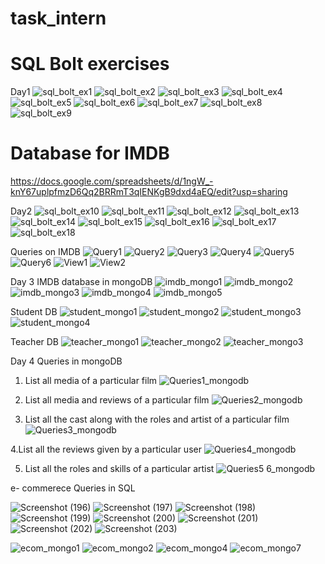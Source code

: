 # task_intern
# SQL Bolt exercises
Day1
![sql_bolt_ex1](https://user-images.githubusercontent.com/42089915/106542366-b59d9500-6529-11eb-9555-8151888d6c20.png)
![sql_bolt_ex2](https://user-images.githubusercontent.com/42089915/106542610-22b12a80-652a-11eb-9dbc-44ac5f4e73c9.png)
![sql_bolt_ex3](https://user-images.githubusercontent.com/42089915/106542620-2775de80-652a-11eb-8e8e-356022cb5b1b.png)
![sql_bolt_ex4](https://user-images.githubusercontent.com/42089915/106542629-2cd32900-652a-11eb-9f4a-bc401aab7c61.png)
![sql_bolt_ex5](https://user-images.githubusercontent.com/42089915/106542685-496f6100-652a-11eb-9e5e-0f0c92c5cefc.png)
![sql_bolt_ex6](https://user-images.githubusercontent.com/42089915/106542708-51c79c00-652a-11eb-8f18-f507d286c46f.png)
![sql_bolt_ex7](https://user-images.githubusercontent.com/42089915/106542715-568c5000-652a-11eb-9706-bac78017d182.png)
![sql_bolt_ex8](https://user-images.githubusercontent.com/42089915/106542757-686df300-652a-11eb-899e-4ac64b2b9c37.png)
![sql_bolt_ex9](https://user-images.githubusercontent.com/42089915/106542774-73c11e80-652a-11eb-84ff-e3f684bb0dec.png)
# Database for IMDB
https://docs.google.com/spreadsheets/d/1ngW_-knY67uplpfmzD6Qq2BRRmT3qIENKgB9dxd4aEQ/edit?usp=sharing

Day2
![sql_bolt_ex10](https://user-images.githubusercontent.com/42089915/106654277-f0510d00-65bd-11eb-971c-9318d80980e8.png)
![sql_bolt_ex11](https://user-images.githubusercontent.com/42089915/106654298-f810b180-65bd-11eb-8576-431303645c82.png)
![sql_bolt_ex12](https://user-images.githubusercontent.com/42089915/106654306-fa730b80-65bd-11eb-9f32-d26e4a160f56.png)
![sql_bolt_ex13](https://user-images.githubusercontent.com/42089915/106654312-fc3ccf00-65bd-11eb-99f1-47af393906c1.png)
![sql_bolt_ex14](https://user-images.githubusercontent.com/42089915/106654319-fe9f2900-65bd-11eb-984b-3cb17c7125cd.png)
![sql_bolt_ex15](https://user-images.githubusercontent.com/42089915/106654327-04950a00-65be-11eb-8ae7-338b0b785db3.png)
![sql_bolt_ex16](https://user-images.githubusercontent.com/42089915/106654333-078ffa80-65be-11eb-8186-721e20485668.png)
![sql_bolt_ex17](https://user-images.githubusercontent.com/42089915/106654350-0ced4500-65be-11eb-9ae5-a860d1ea0800.png)
![sql_bolt_ex18](https://user-images.githubusercontent.com/42089915/106654362-11b1f900-65be-11eb-91ee-557ffa76e6c9.png)

Queries on IMDB
![Query1](https://user-images.githubusercontent.com/42089915/106713506-92094600-6620-11eb-920b-cca31d86b4d4.png)
![Query2](https://user-images.githubusercontent.com/42089915/106713512-93d30980-6620-11eb-8c2a-69025002cfcf.png)
![Query3](https://user-images.githubusercontent.com/42089915/106713537-99305400-6620-11eb-9ae9-52a075ba9d6b.png)
![Query4](https://user-images.githubusercontent.com/42089915/106713545-9cc3db00-6620-11eb-9a3a-a879d49f5840.png)
![Query5](https://user-images.githubusercontent.com/42089915/106713559-a2212580-6620-11eb-9e60-2c133b53bdef.png)
![Query6](https://user-images.githubusercontent.com/42089915/106713569-a51c1600-6620-11eb-9cf3-f891e773d46d.png)
![View1](https://user-images.githubusercontent.com/42089915/106713576-a8170680-6620-11eb-997c-208c5f2c80b4.png)
![View2](https://user-images.githubusercontent.com/42089915/106713588-ab11f700-6620-11eb-8be7-babfd6055131.png)

Day 3
IMDB database in mongoDB
![imdb_mongo1](https://user-images.githubusercontent.com/42089915/106759253-8b96c080-6658-11eb-8182-56f8de5f8981.png)
![imdb_mongo2](https://user-images.githubusercontent.com/42089915/106759271-8f2a4780-6658-11eb-96dd-3164825bdf72.png)
![imdb_mongo3](https://user-images.githubusercontent.com/42089915/106759281-93eefb80-6658-11eb-944c-0d350de48ffa.png)
![imdb_mongo4](https://user-images.githubusercontent.com/42089915/106759292-96515580-6658-11eb-844c-3a8f57027db6.png)
![imdb_mongo5](https://user-images.githubusercontent.com/42089915/106759303-9baea000-6658-11eb-84b3-9af212a3c738.png)

Student DB
![student_mongo1](https://user-images.githubusercontent.com/42089915/106759433-c4cf3080-6658-11eb-9c00-91a504ee8876.png)
![student_mongo2](https://user-images.githubusercontent.com/42089915/106759450-c993e480-6658-11eb-9091-77a33bf53765.png)
![student_mongo3](https://user-images.githubusercontent.com/42089915/106759471-ce589880-6658-11eb-8396-b13f3024cbc1.png)
![student_mongo4](https://user-images.githubusercontent.com/42089915/106759528-dd3f4b00-6658-11eb-9025-a5c2b57d3f3c.png)

Teacher DB
![teacher_mongo1](https://user-images.githubusercontent.com/42089915/106759550-e4665900-6658-11eb-87a7-7718673f95d0.png)
![teacher_mongo2](https://user-images.githubusercontent.com/42089915/106759565-e7f9e000-6658-11eb-8429-d479bebcd2c5.png)
![teacher_mongo3](https://user-images.githubusercontent.com/42089915/106759580-ea5c3a00-6658-11eb-8f0d-17bc5dd89d52.png)

Day 4
Queries in mongoDB
1. List all media of a particular film
![Queries1_mongodb](https://user-images.githubusercontent.com/42089915/106896281-5f8e4480-6717-11eb-9782-4e6dab20366b.png)

2. List all media and reviews of a particular film
![Queries2_mongodb](https://user-images.githubusercontent.com/42089915/106896291-61f09e80-6717-11eb-8b57-2d581bca6642.png)

3. List all the cast along with the roles and artist of a particular film
![Queries3_mongodb](https://user-images.githubusercontent.com/42089915/106896298-6452f880-6717-11eb-8ee1-f51026cf0c83.png)

4.List all the reviews given by a particular user
![Queries4_mongodb](https://user-images.githubusercontent.com/42089915/106896302-65842580-6717-11eb-88bc-2d0ffbaaacc9.png)

5. List all the roles and skills of a particular artist 
![Queries5 6_mongodb](https://user-images.githubusercontent.com/42089915/106896308-67e67f80-6717-11eb-8a95-e1933bd3b64e.png)

e- commerece Queries in SQL

![Screenshot (196)](https://user-images.githubusercontent.com/42089915/107082228-e0356980-6819-11eb-91f6-38a06af14969.png)
![Screenshot (197)](https://user-images.githubusercontent.com/42089915/107082235-e3c8f080-6819-11eb-87aa-f0be65cd6f45.png)
![Screenshot (198)](https://user-images.githubusercontent.com/42089915/107082241-e592b400-6819-11eb-98da-aa6d0c5029e0.png)
![Screenshot (199)](https://user-images.githubusercontent.com/42089915/107082247-e7f50e00-6819-11eb-9949-178c20b4aa27.png)
![Screenshot (200)](https://user-images.githubusercontent.com/42089915/107082253-ec212b80-6819-11eb-81e3-3a11ea9eda71.png)
![Screenshot (201)](https://user-images.githubusercontent.com/42089915/107082271-f3e0d000-6819-11eb-9066-3438295b1b27.png)
![Screenshot (202)](https://user-images.githubusercontent.com/42089915/107082282-f7745700-6819-11eb-8163-228ee7814f63.png)
![Screenshot (203)](https://user-images.githubusercontent.com/42089915/107082294-fb07de00-6819-11eb-8622-a292c6b79ba0.png)

![ecom_mongo1](https://user-images.githubusercontent.com/42089915/107123694-f2201680-68c4-11eb-8a30-c69713734a25.png)
![ecom_mongo2](https://user-images.githubusercontent.com/42089915/107123697-f815f780-68c4-11eb-9ea1-68db60f4639c.png)
![ecom_mongo4](https://user-images.githubusercontent.com/42089915/107123699-fb10e800-68c4-11eb-8561-2dba0b728009.png)
![ecom_mongo7](https://user-images.githubusercontent.com/42089915/107123702-fd734200-68c4-11eb-9bc9-bc630f7bfb06.png)

